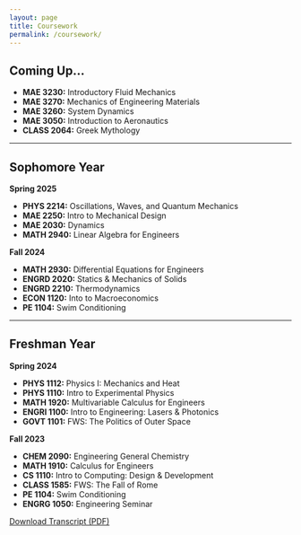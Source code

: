 ```yaml
---
layout: page
title: Coursework
permalink: /coursework/
---
```


## Coming Up...

- **MAE 3230:** Introductory Fluid Mechanics
- **MAE 3270:** Mechanics of Engineering Materials
- **MAE 3260:** System Dynamics
- **MAE 3050:** Introduction to Aeronautics
- **CLASS 2064:** Greek Mythology

---

## Sophomore Year

**Spring 2025**
- **PHYS 2214:** Oscillations, Waves, and Quantum Mechanics
- **MAE 2250:** Intro to Mechanical Design
- **MAE 2030:** Dynamics
- **MATH 2940:** Linear Algebra for Engineers



**Fall 2024**
- **MATH 2930:** Differential Equations for Engineers
- **ENGRD 2020:** Statics & Mechanics of Solids
- **ENGRD 2210:** Thermodynamics
- **ECON 1120:** Into to Macroeconomics
- **PE 1104:** Swim Conditioning


---

## Freshman Year

**Spring 2024**
- **PHYS 1112:** Physics I: Mechanics and Heat
- **PHYS 1110:** Intro to Experimental Physics
- **MATH 1920:** Multivariable Calculus for Engineers
- **ENGRI 1100:** Intro to Engineering: Lasers & Photonics
- **GOVT 1101:** FWS: The Politics of Outer Space

**Fall 2023**
- **CHEM 2090:** Engineering General Chemistry
- **MATH 1910:** Calculus for Engineers
- **CS 1110:** Intro to Computing: Design & Development
- **CLASS 1585:** FWS: The Fall of Rome
- **PE 1104:** Swim Conditioning
- **ENGRG 1050:** Engineering Seminar


<div class="resume-download">
    <a href="{{ site.baseurl }}/assets/files/Roy_Ishan_Transcript Fall 2025.pdf" class="download-button" download>
        Download Transcript (PDF)
    </a>
</div>
